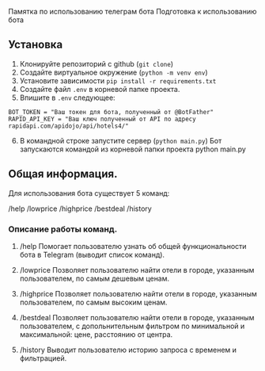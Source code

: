 Памятка по использованию телеграм бота 
Подготовка к использованию бота

## Установка

1. Клонируйте репозиторий с github (`git clone`)
2. Создайте виртуальное окружение (`python -m venv env`)
3. Установите зависимости `pip install -r requirements.txt`
4. Создайте файл `.env` в корневой папке проекта.
5. Впишите в `.env` следующее:
```
BOT_TOKEN = "Ваш токен для бота, полученный от @BotFather"
RAPID_API_KEY = "Ваш ключ полученный от API по адресу rapidapi.com/apidojo/api/hotels4/"
```
6. В командной строке запустите сервер (`python main.py`)
Бот запускаются командой из корневой папки проекта
python main.py

## Общая информация.

Для использования бота существует 5 команд:

/help
/lowprice
/highprice
/bestdeal
/history


### Описание работы команд.
1. /help
Помогает пользователю узнать об общей функциональности бота в Telegram (выводит список команд).

2. /lowprice
Позволяет пользователю найти отели в городе, указанным пользователем, по самым дешевым ценам.

3. /highprice
Позволяет пользователю найти отели в городе, указанным пользователем, по самым высоким ценам.

4. /bestdeal
Позволяет пользователю найти отели в городе, указанным пользователем, с допольнительным фильтром по минимальной и максимальной: цене, расстоянию от центра.

5. /history
Выводит пользователю историю запроса с временем и фильтрацией.
